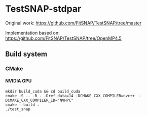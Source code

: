 # TestSNAP-stdpar

Original work: https://github.com/FitSNAP/TestSNAP/tree/master

Implementation based on: https://github.com/FitSNAP/TestSNAP/tree/OpenMP4.5

## Build system
### CMake
#### NVIDIA GPU
```
mkdir build_cuda && cd build_cuda
cmake -S .. -B . -Dref_data=14 -DCMAKE_CXX_COMPILER=nvc++  -DCMAKE_CXX_COMPILER_ID="NVHPC" 
cmake --build .
./test_snap
```    

